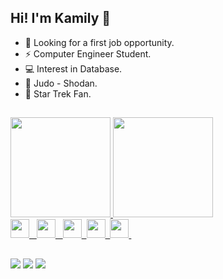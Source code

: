   ## Hi! I'm Kamily 👋

  - 🔭 Looking for a first job opportunity.
  - ⚡ Computer Engineer Student.
  - 💻 Interest in Database.
  - 🥋 Judo - Shodan.
  - 🖖 Star Trek Fan.

##

  <div>
    <a href="https://github.com/kamilysch">
    <img height="160em" src="https://github-readme-stats.vercel.app/api?username=kamilysch&show_icons=true&theme=radical&include_all_commits=true&count_private=true"/>
    <img height="160em" src="https://github-readme-stats.vercel.app/api/top-langs/?username=kamilysch&layout=compact&langs_count=16&theme=radical"/>
  </div>

  <div>
    <img height="30em" src="https://cdn.jsdelivr.net/gh/devicons/devicon/icons/css3/css3-original.svg" /> &nbsp;
    <img height="30em" src="https://cdn.jsdelivr.net/gh/devicons/devicon/icons/html5/html5-original.svg" /> &nbsp;
    <img height="30em" src="https://cdn.jsdelivr.net/gh/devicons/devicon/icons/javascript/javascript-plain.svg" />&nbsp;   
    <img height="30em" src="https://cdn.jsdelivr.net/gh/devicons/devicon/icons/mysql/mysql-plain-wordmark.svg" />&nbsp;
    <img height="30em" src="https://cdn.jsdelivr.net/gh/devicons/devicon/icons/csharp/csharp-original.svg" />&nbsp;
  </div>

  ##
  
  <div>
    <a href = "mailto:kamily.schwann@gmail.com"><img src="https://img.shields.io/badge/-Gmail-%23333?style=for-the-badge&logo=gmail&logoColor=white" target="_blank"></a>
    <a href="https://instagram.com/kamys.sql" target="_blank"><img src="https://img.shields.io/badge/-Instagram-%23E4405F?style=for-the-badge&logo=instagram&logoColor=white" target="_blank"></a>
    <a href="https://www.linkedin.com/in/kamily-schwann-dos-santos-4a1a8722a/" target="_blank"><img src="https://img.shields.io/badge/-LinkedIn-%230077B5?style=for-the-badge&logo=linkedin&logoColor=white" target="_blank"></a>
    
  </div>
